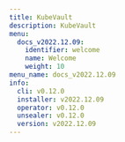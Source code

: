 ```yaml
---
title: KubeVault
description: KubeVault
menu:
  docs_v2022.12.09:
    identifier: welcome
    name: Welcome
    weight: 10
menu_name: docs_v2022.12.09
info:
  cli: v0.12.0
  installer: v2022.12.09
  operator: v0.12.0
  unsealer: v0.12.0
  version: v2022.12.09
---
```


